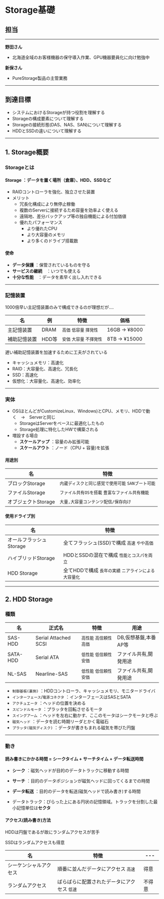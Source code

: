 # Storage基礎

## 担当
---
**野田さん**
 - 北海道全域のお客様機器の保守導入作業、GPU機器要員化に向け勉強中
  
**新保さん**
 - PureStorage製品の主管業務
---

## 到達目標
 - システムにおけるStorageが持つ役割を理解する
 - Storageの構成要素について理解する
 - Storageの接続形態(DAS、NAS、SAN)について理解する
 - HDDとSSDの違いについて理解する

---

## 1. Storage概要

### Storageとは
#### **Storage** ：データを置く場所（倉庫）、HDD、SSDなど
  - RAIDコントローラを強化、独立させた装置
  - メリット
    - 冗長化構成により無停止稼働
    - 複数のServerに接続するため容量を効率よく使える
    - 遠隔地、差分バックアップ等の独自機能による付加価値
    - 優れたパフォーマンス
      - より優れたCPU
      - より大容量のメモリ
      - より多くのドライブ搭載数
      
 #### 使命
- **データ保護** ：保管されているものを守る
- **サービスの継続**　：いつでも使える
- **十分な性能**　：データを素早く出し入れできる
 ---

### 記憶装置
 1000倍早い主記憶装置のみで構成できるのが理想だが....
  
| 名                   | 例 | 特徴                       | 価格 |
|----------------------------|------------|--------------------------------|--------|
| 主記憶装置         | DRAM        | `高価` `低容量` `揮発性`   | 16GB -> ¥8000  |
| 補助記憶装置             | HDD等        | `安価` `大容量` `不揮発性`  | 8TB -> ¥15000 |

 遅い補助記憶装置を加速するために工夫がされている
  - キャッシュメモリ：高速化
  - RAID：大容量化、高速化、冗長化
  - SSD：高速化
  - 仮想化：大容量化、高速化、効率化

---

### 実体
- OS(ほとんどがCustomizeLinux、Windows)とCPU、メモリ、HDDで動く　->　Serverと同じ
  - StorageはServerをベースに最適化したもの
  - Storage処理に特化したHWで構築される
- 増設する場合
  - **スケールアップ** ：容量のみ拡張可能
  - **スケールアウト** ：ノード（CPU + 容量)を拡張

#### 用途別

| 名                   | 特徴                       | 
|----------------------------|------------|
| ブロックStorage      | `内蔵ディスクと同じ感覚で使用可能` `SANブート可能`      |
| ファイルStorage             | `ファイル共有OSを搭載` `豊富なファイル共有機能`        | 
| オブジェクトStorage          | `大量,大容量コンテンツ配信/保存向け` |

#### 使用ドライブ別

| 名                   | 特徴                       | 
|----------------------------|------------|
| オールフラッシュStorage      | 全てフラッシュ(SSD)で構成 `高速` `やや高価`|
| ハイブリッドStorage             | HDDとSSDの混在で構成 `性能とコスパを両立`        | 
| HDD Storage          | 全てHDDで構成 `長年の実績` `ニアラインによる大容量化` |


---

## 2. HDD Storage

### 種類

| 名         | 正式名                       | 特徴 | 用途 |
|----------------------------|------------|-------|--------|
| SAS-HDD    | Serial Attached SCSI | `高性能` `高信頼性` `高価` | DB,仮想基盤,本番AP等 |
| SATA-HDD   | Serial ATA | `低性能` `低信頼性` `安価` | ファイル共有,開発用途 |
| NL-SAS     | Nearline-SAS | `低性能` `低信頼性` `安価` | ファイル共有,開発用途 |

- `制御基板(裏側)` ：HDDコントローラ、キャッシュメモリ、モニタードライバ
- `インターフェース`/`電源コネクタ` ：インターフェースはSASとSATA
- `アクチュエータ` ：ヘッドの位置を決める
- `スピンドルモータ` ：プラッタを回転させるモータ
- `スイングアーム` ：ヘッドを左右に動かす、ここのモータはシークモータと呼ぶ
- `磁気ヘッド` ：データを読む時期リーダとかく電磁石
- `プラッタ(磁気ディスク)` ：データが書きもまれる磁気を帯びた円盤

---

### 動き

#### 読み書きにかかる時間 = シークタイム + サーチタイム + データ転送時間

- **シーク** ：磁気ヘッドが目的のデータトラックに移動する時間
- **サーチ** ：目的のデータポジションが磁気ヘッドに回ってくるまでの時間
- **データ転送** ：目的のデータを転送(磁気ヘッドで読み書き)する時間

- データトラック：ぴらった上にある円状の記憶領域。トラックを分割した最小記憶単位は**セクタ**

#### アクセス(読み書き)方法

HDDは円盤であるが故にランダムアクセスが苦手

SSDはランダムアクセスも得意

| 名                   | 特徴                       | ---|
|----------------------------|------------|----------|
| シーケンシャルアクセス     | 順番に並んだデータにアクセス `高速`| 得意 | 
| ランダムアクセス           | ばらばらに配置されたデータにアクセス `低速`        | 不得意 |




